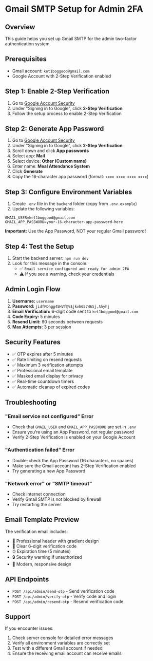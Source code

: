 # Gmail SMTP Setup for Admin 2FA

## Overview
This guide helps you set up Gmail SMTP for the admin two-factor authentication system.

## Prerequisites
- Gmail account: `ket1boggood@gmail.com`
- Google Account with 2-Step Verification enabled

## Step 1: Enable 2-Step Verification
1. Go to [Google Account Security](https://myaccount.google.com/security)
2. Under "Signing in to Google", click **2-Step Verification**
3. Follow the setup process to enable 2-Step Verification

## Step 2: Generate App Password
1. Go to [Google Account Security](https://myaccount.google.com/security)
2. Under "Signing in to Google", click **2-Step Verification**
3. Scroll down and click **App passwords**
4. Select app: **Mail**
5. Select device: **Other (Custom name)**
6. Enter name: **Meal Attendance System**
7. Click **Generate**
8. Copy the 16-character app password (format: `xxxx xxxx xxxx xxxx`)

## Step 3: Configure Environment Variables
1. Create `.env` file in the `backend` folder (copy from `.env.example`)
2. Update the following variables:
```env
GMAIL_USER=ket1boggood@gmail.com
GMAIL_APP_PASSWORD=your-16-character-app-password-here
```

**Important:** Use the App Password, NOT your regular Gmail password!

## Step 4: Test the Setup
1. Start the backend server: `npm run dev`
2. Look for this message in the console:
   - ✅ `Email service configured and ready for admin 2FA`
   - ⚠️ If you see a warning, check your credentials

## Admin Login Flow
1. **Username:** `username`
2. **Password:** `jidfFDhgg45HVf@%$jkvh657465j,Ahyhj`
3. **Email Verification:** 6-digit code sent to `ket1boggood@gmail.com`
4. **Code Expiry:** 5 minutes
5. **Resend Limit:** 60 seconds between requests
6. **Max Attempts:** 3 per session

## Security Features
- ✅ OTP expires after 5 minutes
- ✅ Rate limiting on resend requests
- ✅ Maximum 3 verification attempts
- ✅ Professional email template
- ✅ Masked email display for privacy
- ✅ Real-time countdown timers
- ✅ Automatic cleanup of expired codes

## Troubleshooting

### "Email service not configured" Error
- Check that `GMAIL_USER` and `GMAIL_APP_PASSWORD` are set in `.env`
- Ensure you're using an App Password, not regular password
- Verify 2-Step Verification is enabled on your Google Account

### "Authentication failed" Error
- Double-check the App Password (16 characters, no spaces)
- Make sure the Gmail account has 2-Step Verification enabled
- Try generating a new App Password

### "Network error" or "SMTP timeout"
- Check internet connection
- Verify Gmail SMTP is not blocked by firewall
- Try restarting the server

## Email Template Preview
The verification email includes:
- 🔐 Professional header with gradient design
- 📧 Clear 6-digit verification code
- ⏰ Expiration time (5 minutes)
- 🔒 Security warning if unauthorized
- 🎨 Modern, responsive design

## API Endpoints
- `POST /api/admin/send-otp` - Send verification code
- `POST /api/admin/verify-otp` - Verify code and login
- `POST /api/admin/resend-otp` - Resend verification code

## Support
If you encounter issues:
1. Check server console for detailed error messages
2. Verify all environment variables are correctly set
3. Test with a different Gmail account if needed
4. Ensure the receiving email account can receive emails
